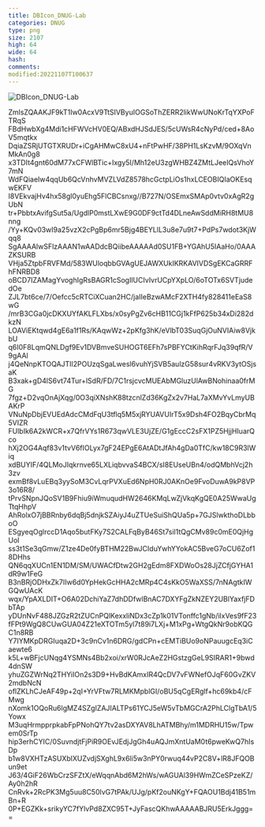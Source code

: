 ```yaml
---
title: DBIcon_DNUG-Lab
categories: DNUG
type: png
size: 2107
high: 64
wide: 64
hash: 
comments: 
modified:20221107T100637
---
```

![DBIcon_DNUG-Lab][1]

[1]: data:image/png;base64,iVBORw0KGgoAAAANSUhEUgAAAEAAAABACAYAAACqaXHeAAABhGlDQ1BJQ0MgcHJv
ZmlsZQAAKJF9kT1Iw0AcxV9TtSIVByuIOGSoThZERR2likWwUNoKrTqYXPoFTRqS
FBdHwbXg4Mdi1cHFWVcHV0EQ/ABxdHJSdJES/5cUWsR4cNyPd/ced+8AoV5mqtkx
DqiaZSRjUTGTXRUDr+iCgAHMwC8xU4+nFtPwHF/38PH1LsKzvM/9OXqVnMkAn0g8
x3TDIt4gnt60dM77xCFWlBTic+Ixgy5I/Mh12eU3zgWHBZ4ZMtLJeeIQsVhoY7mN
WdFQiaeIw4qqUb6QcVnhvMVZLVdZ8578hcGctpLiOs1hxLCEOBIQIaOKEsqwEKFV
I8VEkvajHv4hx58gl0yuEhg5FlCBCsnxg//B727N/OSEmxSMAp0vtv0xAgR2gUbN
tr+PbbtxAvifgSut5a/UgdlP0mstLXwE9G0DF9ctTd4DLneAwSddMiRH8tMU8nng
/Yy+KQv03wI9a25vzX2cPgBp6mr5Bjg4BEYLlL3u8e7u9t7+PdPs7wdot3KjWqq8
SgAAAAlwSFlzAAAN1wAADdcBQiibeAAAAAd0SU1FB+YGAhU5IAaHo/0AAAZKSURB
VHja5ZtpbFRVFMd/583WUloqbbGVAgUEJAWXUkIKRKAVIVDSgEKCaGRRFhFNRBD8
oBCD7IZAMagYvoghIgRsBAGR1cSogIlUCIvIvrUCpYXpLO/6oTOTx6SVTjudedOe
ZJL7bt6ce/7/Oefcc5cRTCiXCuan2HC/jaIIeBzwAMcF2XTH4fy828411eEaS8wG
/mrB3CGa0jcDKXUYfAKLFLXbs/x0syPgZv6cHB11CGj1kFfP625b34xDi282dkzN
LOAViEKtqwd4gE6a1f1Rs/KAqwWz+2pKfg3hK/eVlbT03SuqGjOuNVIAiw8VjkbU
q6I0F8LqmQNLDgf9Ev1DVBmveSUHOGT6EFh7sPBFYCtKihRqrFJq39qfR/V9gAAl
j4QeNnpKTOQAJTIl2POUzqSgaLwesl6vuhYjSVB5aulzG58sur4vRKV3ytOSjsaK
B3xak+gD4lS6vt74Tur+lSdR/FD/7C1rsjcvcMUEAbMGluzUlAwBNohinaa0frMG
7fgz+D2vqOnAjXqg/0O3qiXNshK88tzcnlZd36KgZx2v7HaL7aXMvYvLmyUBAKrP
VNuNpDbjEVUEdAdcCMdFqU3tflq5M5xjRYUAVUIrT5x9Dsh4FO2BqyCbrMq5VIZR
FUlbIk6A2kWCR+x7QfrVYs1R673qwVLE3UjZE/G1gEccC2sFX1PZ5HjjHIuarQco
hXj2OG4Aqf83v1tvV6fIOLyx7gF24EPgE6AtADtJfAh4gDa0TfC/kw18C9R3lWiq
xdBUYIF/4QLMoJIqkrnve65LXLiqbvvaS4BCX/sI8EUseUBn4/odQMbhVcj2h3zv
exmBf8vLuEBq3yySoM3CvLqrPVXuEd6NpH0RJ0AKnOe9FvoDuwA9kP8VP3o16R8/
tPrvSNpnJQoSV1B9Fhiu9iWmuqudHW2646KMqLwZjVkqKgQE0A25WwaUgTtqHhpV
AhRolxO7jBBRnby6dqBj5dnjkSZAiyJ4uZTUeSuiShQUa5p+7GJSlwkthoDLbboO
ESgyeqOglrccD1Aqo5butFKy7S2CALFqByB46St7sil1tQgCMv89c0mE0QjHgUol
ss3t1Se3qGmw/Z1ze4De0fyBTHM22BwJCIduYwhYYokAC5BveG7oCU6Zof18DHhs
QN6qqXUCn1EN1DM/SM/UWACfDtw2GH2gEdm8FXDWoOs28JjZCfjGYHA1dR9w1FeG
B3nBRjODHxZk7IIw6d0YpHekGcHHA2cMRp4C4sKkO5WaXSS/7nNAgtkIWGQwUAcK
wqx/YpAXLDIT+O6A02DchiYaZ7dhDDfwlBnAC7DXYFgZkNZEY2UBlYaxfjFDbTAp
yDUnNvF488JZGzR2tZUCnPQlKexxliNDx3cZp1k01VTonffc1gNb/ilxVes9fF23
fFPt9WgQ8CUwGUA04Z21eXTOTm5yl7t89i7LXj+M1xPg+WtgQkNr9obKQGC1n8RB
Y7IYMKpDRGIuqa2D+3c9nCv1n6DRG/gdCPn+cEMTiBUo9oNPauugcEq3iCaewte6
k5L+wBFjcUNqg4YSMNs4Bb2xoi/xrW0RJcAeZ2HGstzgGeL9SIRAR1+9bwd4dnSW
yhuZGZWrNq2THYiIOn2s3D9+HvBdKAmxIR4QcDV7vFWNefOJqF60GvZKV2mdbNcN
oflZKLhCJeAF49p+2qI+YrVFtw7RLMKMpblGI/oBU5qCgERglf+hc69kb4/cFMwg
nXomk1OQoRu6lgMZ4SZgIZAJIALTPs61YCJ5eW5vTbMGCrA2PhLClgTbA1/5Yowx
M3uqHrmpprpkabFpPNohQY7tv2asDXYAV8LhATMBhy/m1MDRHU15w/Tpwem0SrTp
hip3erhCYIC/0SuvndjtFjPiR9OEvJEdjJgGh4uAQJmXntUaM0t6pweKwQ7hIsDp
b1w8VXHTzASUXblXUZvdjSXghL9x6li5w3nPY0rwuq44vP2C8V+lR8JFQOBun9et
J63/4GiF26WbCrzSFZtX/eWqqnAbd6M2hWs/wAGUAl39HWmZCeSPzeKZ/Ay0h2hR
CnRvk+2RcPK3Mg5uu8C50lvG7tPAk/UJg/pKf2ouNKgY+FQAOU1Bdj41B51mBn+R
0P+EGZKk+srikyYC7fYlvPd8ZXC95T+JyFascQKhwAAAAABJRU5ErkJggg==
